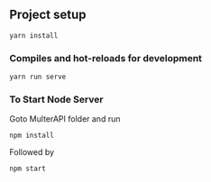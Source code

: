 
## Project setup
```
yarn install
```

### Compiles and hot-reloads for development
```
yarn run serve
```

### To Start Node Server

Goto MulterAPI folder and run

```
npm install
```

Followed by

```
npm start
```
